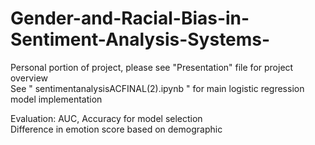 # Gender-and-Racial-Bias-in-Sentiment-Analysis-Systems-
Personal portion of project, please see "Presentation" file for project overview<br />
See "
sentimentanalysisACFINAL(2).ipynb " for main logistic regression model implementation <br />

Evaluation: AUC, Accuracy for model selection <br />
Difference in emotion score based on demographic <br />
